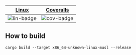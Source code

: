 | [Linux][lin-link] |  [Coveralls][cov-link]  |
| :---------------: |  :-------------------:  |
| ![lin-badge]      |  ![cov-badge]           |

[lin-badge]: https://github.com/danielhstahl/market_faas/workflows/test/badge.svg
[lin-link]:  https://github.com/danielhstahl/market_faas/actions
[cov-badge]: https://coveralls.io/repos/github/danielhstahl/market_faas/badge.svg?branch=master
[cov-link]:  https://coveralls.io/github/danielhstahl/market_faas

## How to build

`cargo build --target x86_64-unknown-linux-musl --release`


